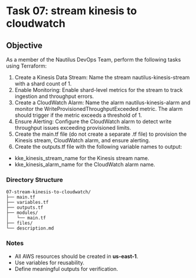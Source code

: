 # Task 07: stream kinesis to cloudwatch

## Objective
As a member of the Nautilus DevOps Team, perform the following tasks using Terraform:

1) Create a Kinesis Data Stream: Name the stream nautilus-kinesis-stream with a shard count of 1. 
2) Enable Monitoring: Enable shard-level metrics for the stream to track ingestion and throughput errors. 
3) Create a CloudWatch Alarm: Name the alarm nautilus-kinesis-alarm and monitor the WriteProvisionedThroughputExceeded metric. The alarm should trigger if the metric exceeds a threshold of 1. 
4) Ensure Alerting: Configure the CloudWatch alarm to detect write throughput issues exceeding provisioned limits. 
5) Create the main.tf file (do not create a separate .tf file) to provision the Kinesis stream, CloudWatch alarm, and ensure alerting. 
6) Create the outputs.tf file with the following variable names to output:
-  kke_kinesis_stream_name for the Kinesis stream name.
-  kke_kinesis_alarm_name for the CloudWatch alarm name.


### Directory Structure
```
07-stream-kinesis-to-cloudwatch/
├── main.tf
├── variables.tf
├── outputs.tf
├── modules/
│   └── main.tf
├── files/
└── description.md
```

### Notes
- All AWS resources should be created in **us-east-1**.
- Use variables for reusability.
- Define meaningful outputs for verification.
